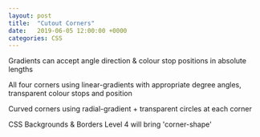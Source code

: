 ```yaml
---
layout: post
title:  "Cutout Corners"
date:   2019-06-05 12:00:00 +0000
categories: CSS
---
```


<div class="cutout-corner"></div>
<p>Gradients can accept angle direction & colour stop positions in absolute lengths</p>
<div class="cutout-corners"></div>
<p>All four corners using linear-gradients with appropriate degree angles, transparent colour stops and position</p>
<div class="curved-cutout-corners"></div>
<p>Curved corners using radial-gradient + transparent circles at each corner</p>
<p>CSS Backgrounds & Borders Level 4 will bring 'corner-shape'</p>
